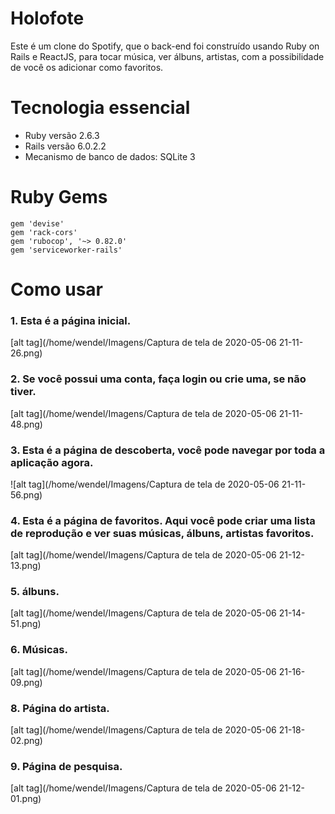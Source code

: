 # Holofote

Este é um clone do Spotify, que o back-end foi construído usando Ruby on Rails e ReactJS, para tocar música, ver álbuns, artistas, com a possibilidade de você os adicionar como favoritos. 

# Tecnologia essencial

- Ruby versão 2.6.3
- Rails versão 6.0.2.2
- Mecanismo de banco de dados: SQLite 3

# Ruby Gems

```
gem 'devise'
gem 'rack-cors'
gem 'rubocop', '~> 0.82.0'
gem 'serviceworker-rails'
```

# Como usar

### 1. Esta é a página inicial.
[alt tag](/home/wendel/Imagens/Captura de tela de 2020-05-06 21-11-26.png)
### 2. Se você possui uma conta, faça login ou crie uma, se não tiver.
[alt tag](/home/wendel/Imagens/Captura de tela de 2020-05-06 21-11-48.png)
### 3. Esta é a página de descoberta, você pode navegar por toda a aplicação agora. 
![alt tag](/home/wendel/Imagens/Captura de tela de 2020-05-06 21-11-56.png)
### 4. Esta é a página de favoritos. Aqui você pode criar uma lista de reprodução e ver suas músicas, álbuns, artistas favoritos.
[alt tag](/home/wendel/Imagens/Captura de tela de 2020-05-06 21-12-13.png)
### 5. álbuns.
[alt tag](/home/wendel/Imagens/Captura de tela de 2020-05-06 21-14-51.png)
### 6. Músicas.
[alt tag](/home/wendel/Imagens/Captura de tela de 2020-05-06 21-16-09.png)
### 8. Página do artista.
[alt tag](/home/wendel/Imagens/Captura de tela de 2020-05-06 21-18-02.png)
### 9. Página de pesquisa.
[alt tag](/home/wendel/Imagens/Captura de tela de 2020-05-06 21-12-01.png)
